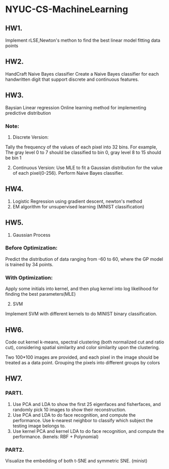 # NYUC-CS-MachineLearning

## HW1.
Implement rLSE,Newton's methon to find the best linear model fitting data points

## HW2. 
HandCraft Naive Bayes classifier
Create a Naive Bayes classifier for each handwritten digit that support discrete and continuous
features.



## HW3.
Baysian Linear regression
Online learning method for implementing predictive distribution

### Note:
1. Discrete Version:

Tally the frequency of the values of each pixel into 32 bins. 
For example, The gray level 0 to 7 should be classified to bin 0, gray level 8 to 15 should be bin 1 

2. Continuous Version:
Use MLE to fit a Gaussian distribution for the value of each pixel(0-256). Perform Naive
Bayes classifier.

## HW4.
1. Logistic Regression using gradient descent, newton's method
2. EM algorithm for unsupervised learning (MINIST classification)

## HW5.
1. Gaussian Process

### Before Optimization:
Predict the distribution of data ranging from -60 to 60, where the GP model is trained by 34 points.

### With Optimization:
Apply some initials into kernel, and then plug kernel into log likelihood for finding the best parameters(MLE)

2. SVM

Implement SVM with different kernels to do MINIST binary classification.

## HW6.
Code out kernel k-means, spectral clustering (both normalized cut and ratio cut), considering spatial similarity and color similarity upon the clustering.

Two 100*100 images are provided, and each pixel in the image should be treated as a data point. Grouping the pixels into different groups by colors

## HW7.

### PART1.
1. Use PCA and LDA to show the first 25 eigenfaces and fisherfaces, and randomly pick 10 images to show their reconstruction.
2. Use PCA and LDA to do face recognition, and compute the performance. Use k-nearest neighbor to classify which subject the testing image belongs to.
3. Use kernel PCA and kernel LDA to do face recognition, and compute the performance. (kenels: RBF + Polynomial)

### PART2.
Visualize the embedding of both t-SNE and symmetric SNE. (minist)
